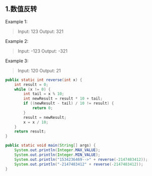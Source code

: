 ## 1.数值反转
Example 1:
>Input: 123
Output: 321

Example 2:
>Input: -123
Output: -321

Example 3:
>Input: 120
Output: 21

```java
public static int reverse(int x) {
    int result = 0;
    while (x != 0) {
        int tail = x % 10;
        int newResult = result * 10 + tail;
        if ((newResult - tail) / 10 != result) {
            return 0;
        }
        result = newResult;
        x = x / 10;
    }
    return result;
}

public static void main(String[] args) {
    System.out.println(Integer.MAX_VALUE);
    System.out.println(Integer.MIN_VALUE);
    System.out.println("1534236469-->" + reverse(-2147483412));
    System.out.println("-2147483412" + reverse(-2147483412));
}
```

